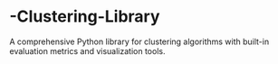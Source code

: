 # -Clustering-Library
A comprehensive Python library for clustering algorithms with built-in evaluation metrics and visualization tools.
